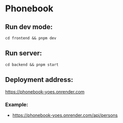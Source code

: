 # Phonebook

## Run dev mode:

```
cd frontend && pnpm dev
```

## Run server:

```
cd backend && pnpm start
```

## Deployment address:

https://phonebook-yoes.onrender.com

### Example:
* https://phonebook-yoes.onrender.com/api/persons